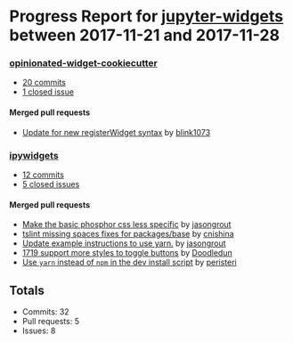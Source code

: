# Progress Report for [jupyter-widgets](https://github.com/jupyter-widgets) between 2017-11-21 and 2017-11-28

### [opinionated-widget-cookiecutter](https://github.com/jupyter-widgets/opinionated-widget-cookiecutter)
-  [20 commits](https://github.com/jupyter-widgets/opinionated-widget-cookiecutter/compare/master@%7B1511244000%7D...master@%7B1511848800%7D)
-  [1 closed issue](https://github.com/jupyter-widgets/opinionated-widget-cookiecutter/issues?utf8=%E2%9C%93&q=is%3Aissue%20closed%3A2017-11-21..2017-11-28)

#### Merged pull requests
- [Update for new registerWidget syntax](https://github.com/jupyter-widgets/opinionated-widget-cookiecutter/pull/3) by [blink1073](https://github.com/blink1073)

### [ipywidgets](https://github.com/jupyter-widgets/ipywidgets)
-  [12 commits](https://github.com/jupyter-widgets/ipywidgets/compare/master@%7B1511244000%7D...master@%7B1511848800%7D)
-  [5 closed issues](https://github.com/jupyter-widgets/ipywidgets/issues?utf8=%E2%9C%93&q=is%3Aissue%20closed%3A2017-11-21..2017-11-28)

#### Merged pull requests
- [Make the basic phosphor css less specific](https://github.com/jupyter-widgets/ipywidgets/pull/1841) by [jasongrout](https://github.com/jasongrout)
- [tslint missing spaces fixes for packages/base](https://github.com/jupyter-widgets/ipywidgets/pull/1839) by [cnishina](https://github.com/cnishina)
- [Update example instructions to use yarn.](https://github.com/jupyter-widgets/ipywidgets/pull/1836) by [jasongrout](https://github.com/jasongrout)
- [1719 support more styles to toggle buttons](https://github.com/jupyter-widgets/ipywidgets/pull/1834) by [Doodledun](https://github.com/Doodledun)
- [Use `yarn` instead of `npm` in the dev install script](https://github.com/jupyter-widgets/ipywidgets/pull/1833) by [peristeri](https://github.com/peristeri)

## Totals
- Commits: 32
- Pull requests: 5
- Issues: 8
